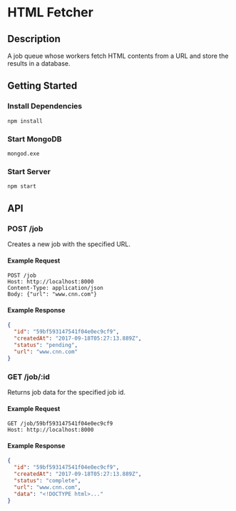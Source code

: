 # HTML Fetcher

## Description
A job queue whose workers fetch HTML contents from a URL and store the results in a database.

## Getting Started

### Install Dependencies
```	
npm install
```

### Start MongoDB
```
mongod.exe
```

### Start Server
```	
npm start
```

## API

### POST /job
Creates a new job with the specified URL.

#### Example Request
```HTTP
POST /job
Host: http://localhost:8000
Content-Type: application/json
Body: {"url": "www.cnn.com"}
```

#### Example Response
```JSON
{
  "id": "59bf593147541f04e0ec9cf9",
  "createdAt": "2017-09-18T05:27:13.889Z",
  "status": "pending",
  "url": "www.cnn.com"
}
```

### GET /job/:id
Returns job data for the specified job id. 

#### Example Request
```HTTP
GET /job/59bf593147541f04e0ec9cf9
Host: http://localhost:8000
```

#### Example Response
```JSON
{
  "id": "59bf593147541f04e0ec9cf9",
  "createdAt": "2017-09-18T05:27:13.889Z",
  "status": "complete",
  "url": "www.cnn.com",
  "data": "<!DOCTYPE html>..."
}
```